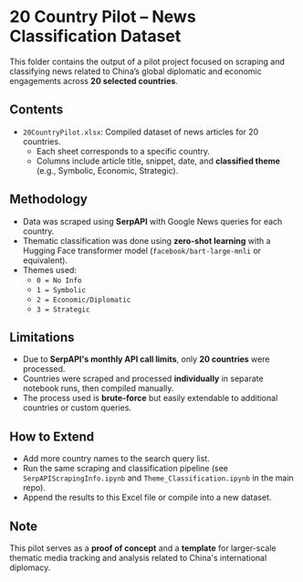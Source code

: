 # 20 Country Pilot – News Classification Dataset

This folder contains the output of a pilot project focused on scraping and classifying news related to China’s global diplomatic and economic engagements across **20 selected countries**.

## Contents

- `20CountryPilot.xlsx`: Compiled dataset of news articles for 20 countries.
  - Each sheet corresponds to a specific country.
  - Columns include article title, snippet, date, and **classified theme** (e.g., Symbolic, Economic, Strategic).

## Methodology

- Data was scraped using **SerpAPI** with Google News queries for each country.
- Thematic classification was done using **zero-shot learning** with a Hugging Face transformer model (`facebook/bart-large-mnli` or equivalent).
- Themes used:
  - `0 = No Info`
  - `1 = Symbolic`
  - `2 = Economic/Diplomatic`
  - `3 = Strategic`

## Limitations

- Due to **SerpAPI's monthly API call limits**, only **20 countries** were processed.
- Countries were scraped and processed **individually** in separate notebook runs, then compiled manually.
- The process used is **brute-force** but easily extendable to additional countries or custom queries.

## How to Extend

- Add more country names to the search query list.
- Run the same scraping and classification pipeline (see `SerpAPIScrapingInfo.ipynb` and `Theme_Classification.ipynb` in the main repo).
- Append the results to this Excel file or compile into a new dataset.

## Note

This pilot serves as a **proof of concept** and a **template** for larger-scale thematic media tracking and analysis related to China's international diplomacy.





